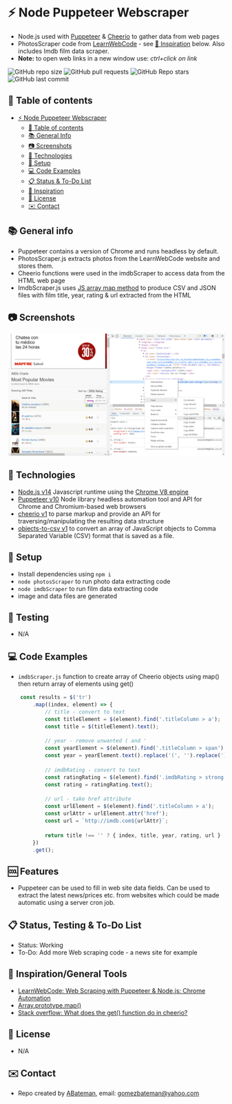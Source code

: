 # :zap: Node Puppeteer Webscraper

* Node.js used with [Puppeteer](https://www.npmjs.com/package/puppeteer) & [Cheerio](https://www.npmjs.com/package/cheerio) to gather data from web pages
* PhotosScraper code from [LearnWebCode](https://www.youtube.com/channel/UCHRp19HU7Y2LwfI0Ai6WAGQ) - see [:clap: Inspiration](#clap-inspiration) below. Also includes Imdb film data scraper.
* **Note:** to open web links in a new window use: _ctrl+click on link_

![GitHub repo size](https://img.shields.io/github/repo-size/AndrewJBateman/node-puppeteer-webscraper?style=plastic)
![GitHub pull requests](https://img.shields.io/github/issues-pr/AndrewJBateman/node-puppeteer-webscraper?style=plastic)
![GitHub Repo stars](https://img.shields.io/github/stars/AndrewJBateman/node-puppeteer-webscraper?style=plastic)
![GitHub last commit](https://img.shields.io/github/last-commit/AndrewJBateman/node-puppeteer-webscraper?style=plastic)

## :page_facing_up: Table of contents

* [:zap: Node Puppeteer Webscraper](#zap-node-puppeteer-webscraper)
  * [:page_facing_up: Table of contents](#page_facing_up-table-of-contents)
  * [:books: General Info](#books-general-info)
  * [:camera: Screenshots](#camera-screenshots)
  * [:signal_strength: Technologies](#signal_strength-technologies)
  * [:floppy_disk: Setup](#floppy_disk-setup)
  * [:computer: Code Examples](#computer-code-examples)
  * [:clipboard: Status & To-Do List](#clipboard-status--to-do-list)
  * [:clap: Inspiration](#clap-inspiration)
  * [:file_folder: License](#file_folder-license)
  * [:envelope: Contact](#envelope-contact)

## :books: General info

* Puppeteer contains a version of Chrome and runs headless by default.
* PhotosScraper.js extracts photos from the LearnWebCode website and stores them.
* Cheerio functions were used in the imdbScraper to access data from the HTML web page
* ImdbScraper.js uses [JS array map method](https://developer.mozilla.org/en-US/docs/Web/JavaScript/Reference/Global_Objects/Array/map) to produce CSV and JSON files with film title, year, rating & url extracted from the HTML

## :camera: Screenshots

![Frontend screenshot](./imgs/imdb.png)

## :signal_strength: Technologies

* [Node.js v14](https://nodejs.org/) Javascript runtime using the [Chrome V8 engine](https://v8.dev/)
* [Puppeteer v10](https://www.npmjs.com/package/puppeteer) Node library headless automation tool and API for Chrome and Chromium-based web browsers
* [cheerio v1](https://www.npmjs.com/package/cheerio) to parse markup and provide an API for traversing/manipulating the resulting data structure
* [objects-to-csv v1](https://www.npmjs.com/package/objects-to-csv) to convert an array of JavaScript objects to Comma Separated Variable (CSV) format that is saved as a file.

## :floppy_disk: Setup

* Install dependencies using `npm i`
* `node photosScraper` to run photo data extracting code
* `node imdbScraper` to run film data extracting code
* image and data files are generated

## :wrench: Testing

* N/A

## :computer: Code Examples

* `imdbScraper.js` function to create array of Cheerio objects using map() then return array of elements using get()

```javascript
	const results = $('tr')
		.map((index, element) => {
			// title - convert to text
			const titleElement = $(element).find('.titleColumn > a');
			const title = $(titleElement).text();

			// year - remove unwanted ( and '
			const yearElement = $(element).find('.titleColumn > span');
			const year = yearElement.text().replace('(', '').replace(')', '');

			// imdbRating - convert to text
			const ratingRating = $(element).find('.imdbRating > strong');
			const rating = ratingRating.text();

			// url - take href attribute
			const urlElement = $(element).find('.titleColumn > a');
			const urlAttr = urlElement.attr('href');
			const url = `http://imdb.com${urlAttr}`;

			return title !== '' ? { index, title, year, rating, url } : null;
		})
		.get();
```

## :cool: Features

* Puppeteer can be used to fill in web site data fields. Can be used to extract the latest news/prices etc. from websites which could be made automatic using a server cron job.

## :clipboard: Status, Testing & To-Do List

* Status: Working
* To-Do: Add more Web scraping code - a news site for example

## :clap: Inspiration/General Tools

* [LearnWebCode: Web Scraping with Puppeteer & Node.js: Chrome Automation](https://www.youtube.com/watch?v=lgyszZhAZOI&t=392s)
* [Array.prototype.map()](https://developer.mozilla.org/en-US/docs/Web/JavaScript/Reference/Global_Objects/Array/map)
* [Stack overflow: What does the get() function do in cheerio?](https://stackoverflow.com/questions/54164509/what-does-the-get-function-do-in-cheerio)

## :file_folder: License

* N/A

## :envelope: Contact

* Repo created by [ABateman](https://github.com/AndrewJBateman), email: gomezbateman@yahoo.com
